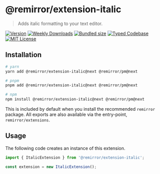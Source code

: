# @remirror/extension-italic

> Adds italic formatting to your text editor.

[![Version][version]][npm] [![Weekly Downloads][downloads-badge]][npm] [![Bundled size][size-badge]][size] [![Typed Codebase][typescript]](#) [![MIT License][license]](#)

[version]: https://flat.badgen.net/npm/v/@remirror/extension-italic/next
[npm]: https://npmjs.com/package/@remirror/extension-italic/v/next
[license]: https://flat.badgen.net/badge/license/MIT/purple
[size]: https://bundlephobia.com/result?p=@remirror/extension-italic@next
[size-badge]: https://flat.badgen.net/bundlephobia/minzip/@remirror/extension-italic@next
[typescript]: https://flat.badgen.net/badge/icon/TypeScript?icon=typescript&label
[downloads-badge]: https://badgen.net/npm/dw/@remirror/extension-italic/red?icon=npm

## Installation

```bash
# yarn
yarn add @remirror/extension-italic@next @remirror/pm@next

# pnpm
pnpm add @remirror/extension-italic@next @remirror/pm@next

# npm
npm install @remirror/extension-italic@next @remirror/pm@next
```

This is included by default when you install the recommended `remirror` package. All exports are also available via the entry-point, `remirror/extensions`.

## Usage

The following code creates an instance of this extension.

```ts
import { ItalicExtension } from '@remirror/extension-italic';

const extension = new ItalicExtension();
```
